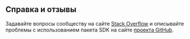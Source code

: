 ## <a name="get-help-and-give-feedback"></a>Справка и отзывы

Задавайте вопросы сообществу на сайте [Stack Overflow](http://stackoverflow.com/questions/tagged/azure-sdk-.net) и описывайте проблемы с использованием пакета SDK на сайте [проекта GitHub](https://github.com/Azure/azure-sdk-for-net).